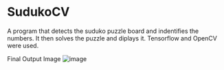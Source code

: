 # SudukoCV

A program that detects the suduko puzzle board and indentifies the numbers. It then solves the puzzle and diplays it.
Tensorflow and OpenCV were used.

Final Output Image
![image](https://github.com/raunakr11/SudukoCV/assets/78155138/2f49eeeb-9fa6-4d69-960e-137251698540)

